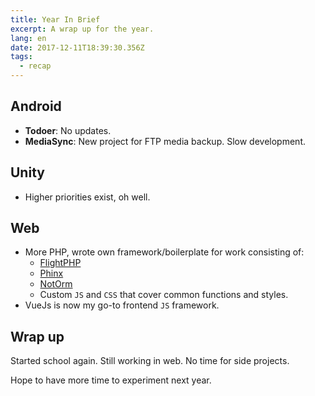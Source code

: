 ```yaml
---
title: Year In Brief
excerpt: A wrap up for the year.
lang: en
date: 2017-12-11T18:39:30.356Z
tags:
  - recap
---
```

## Android

* **Todoer**: No updates.
* **MediaSync**: New project for FTP media backup. Slow development.

## Unity

* Higher priorities exist, oh well.

## Web

* More PHP, wrote own framework/boilerplate for work consisting of:
  * [FlightPHP](http://flightphp.com/)
  * [Phinx](https://phinx.org/)
  * [NotOrm](http://www.notorm.com/)
  * Custom `JS` and `CSS` that cover common functions and styles.
* VueJs is now my go-to frontend `JS` framework.

## Wrap up

Started school again. Still working in web. No time for side projects.  

Hope to have more time to experiment next year.